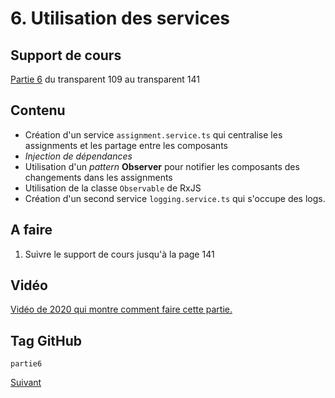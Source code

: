 # 6. Utilisation des services

## Support de cours

[Partie 6](https://docs.google.com/presentation/d/1Z6-lyeMALH-pLg1pMFXzfJ8ZGz6TL3dYytved0445jc/edit?pli=1#slide=id.ga2aa790270_0_683) du transparent 109 au transparent 141

## Contenu

- Création d'un service `assignment.service.ts` qui centralise les assignments et les partage entre les composants
- *Injection de dépendances*
- Utilisation d'un *pattern* **Observer** pour notifier les composants des changements dans les assignments
- Utilisation de la classe `Observable` de RxJS
- Création d'un second service `logging.service.ts` qui s'occupe des logs.



## A faire

1. Suivre le support de cours jusqu'à la page 141

## Vidéo

[Vidéo de 2020 qui montre comment faire cette partie.](https://www.youtube.com/watch?v=vECE6xbgSBE)

## Tag GitHub
`partie6`

[Suivant](Partie7.md)
